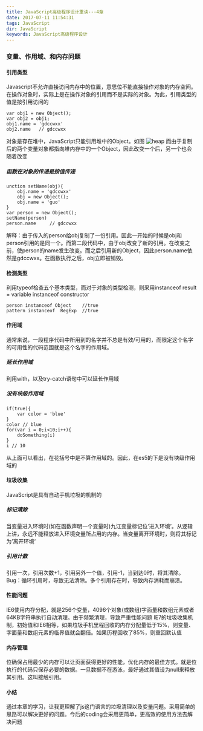 ```yaml
---
title: JavaScript高级程序设计重读---4章
date: 2017-07-11 11:54:31
tags: JavaScript
dir: JavaScript
keywords: JavaScript高级程序设计
---
```

### 变量、作用域、和内存问题
#### 引用类型
Javascript不允许直接访问内存中的位置，意思位不能直接操作对象的内存空间。在操作对象时，实际上是在操作对象的引用而不是实际的对象。为此，引用类型的值是按引用访问的
```
var obj1 = new Object();
var obj2 = obj1;
obj1.name = 'gdccwxx'
obj2.name   // gdccwxx
```
对象是存在堆中，JavaScript只能引用堆中的Object。如图
![heap](heapObject.png)
而由于复制后的两个变量对象都指向堆内存中的一个Object，因此改变一个后，另一个也会随着改变
##### 函数在对象的传递是按值传递
```
unction setName(obj){
    obj.name = 'gdccwxx'
    obj = new Object();
    obj.name = 'guo'
}
var person = new Object();
setName(person)
person.name     // gdccwxx
```
解释：由于传入的person给obj复制了一份引用。因此一开始的时候是obj和person引用的是同一个。而第二段代码中，由于obj改变了新的引用。在改变之前，使person的name发生改变。而之后引用新的Object，因此person.name依然是gdccwxx。在函数执行之后，obj立即被销毁。
#### 检测类型
利用typeof检查五个基本类型，而对于对象的类型检测，则采用instanceof
result = variable instanceof constructor

```
person instanceof Object    //true
pattern instanceof  RegExp  //true
```
#### 作用域
通常来说，一段程序代码中所用到的名字并不总是有效/可用的，而限定这个名字的可用性的代码范围就是这个名字的作用域。
##### 延长作用域
利用with，以及try-catch语句中可以延长作用域
##### 没有块级作用域
```
if(true){
    var color = 'blue'
}
color // blue
for(var i = 0;i<10;i++){
    doSomething(i)
}
i // 10
```
从上面可以看出，在花括号中是不算作用域的。因此，在es5的下是没有块级作用域的
#### 垃圾收集
JavaScript是具有自动手机垃圾的机制的
##### 标记清除
当变量进入环境时(如在函数声明一个变量时)九江变量标记位’进入环境’。从逻辑上讲，永远不能释放进入环境变量所占用的内存。当变量离开环境时，则将其标记为’离开环境‘
##### 引用计数
引用一次，引用次数+1，引用另外一个值，引用-1，当到达0时，将其清除。
Bug：循环引用时，导致无法清除。多个引用存在时，导致内存消耗而崩溃。
#### 性能问题
IE6使用内存分配，就是256个变量，4096个对象(或数组)字面量和数组元素或者64KB字符串执行自动清理。由于频繁清理，导致严重性能问题
IE7的垃圾收集机制，初始值和IE6相等，如果垃圾手机里程回收的内存分配量低于15%，则变量、字面量和数组元素的临界值就会翻倍。如果历程回收了85%，则重回默认值
#### 内存管理
位确保占用最少的内存可以让页面获得更好的性能，优化内存的最佳方式。就是位执行的代码只保存必要的数据。一旦数据不在游泳，最好通过其值设为null来释放其引用。这叫接触引用。
#### 小结 
通过本章的学习，让我更理解了js这门语言的垃圾清理以及变量问题。采用简单的思路可以解决更好的问题。今后的coding会采用更简单，更高效的使用方法去解决问题